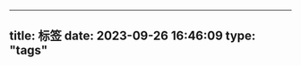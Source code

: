 <!--
 * @Author: 萩萩萩 qqm2017@163.com
 * @Date: 2023-09-26 16:46:09
 * @LastEditors: 萩萩萩 qqm2017@163.com
 * @LastEditTime: 2023-09-26 18:32:54
 * @FilePath: /Blog/source/tags/index.md
 * @Description: 这是默认设置,请设置`customMade`, 打开koroFileHeader查看配置 进行设置: https://github.com/OBKoro1/koro1FileHeader/wiki/%E9%85%8D%E7%BD%AE
-->
---
title: 标签
date: 2023-09-26 16:46:09
type: "tags"
---